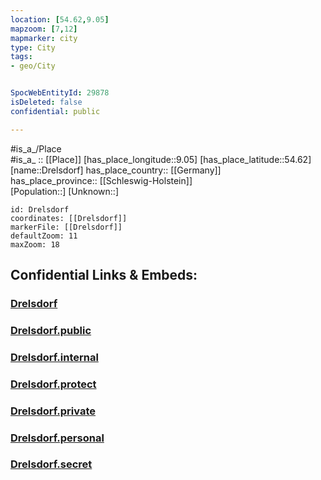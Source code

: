 ```yaml
---
location: [54.62,9.05] 
mapzoom: [7,12] 
mapmarker: city 
type: City
tags:
- geo/City


SpocWebEntityId: 29878
isDeleted: false
confidential: public

---
```

#is_a_/Place  
#is_a_ :: [[Place]] 
[has_place_longitude::9.05] 
[has_place_latitude::54.62] 
[name::Drelsdorf] 
has_place_country:: [[Germany]]  
has_place_province:: [[Schleswig-Holstein]]  
[Population::] 
[Unknown::] 


```leaflet
id: Drelsdorf
coordinates: [[Drelsdorf]] 
markerFile: [[Drelsdorf]] 
defaultZoom: 11 
maxZoom: 18
```


## Confidential Links & Embeds: 

### [Drelsdorf](/_Standards/Earth/Continent/Europe/Europe~Central/Germany/Germany~West/Schleswig-Holstein/counties~SH/Nordfriesland/cities~Nordfriesland/Mittleres_Nordfriesland/boroughs~Nordfriesland~Mitte/Drelsdorf.md) 

### [Drelsdorf.public](/_public/Earth/Continent/Europe/Europe~Central/Germany/Germany~West/Schleswig-Holstein/counties~SH/Nordfriesland/cities~Nordfriesland/Mittleres_Nordfriesland/boroughs~Nordfriesland~Mitte/Drelsdorf.public.md) 

### [Drelsdorf.internal](/_internal/Earth/Continent/Europe/Europe~Central/Germany/Germany~West/Schleswig-Holstein/counties~SH/Nordfriesland/cities~Nordfriesland/Mittleres_Nordfriesland/boroughs~Nordfriesland~Mitte/Drelsdorf.internal.md) 

### [Drelsdorf.protect](/_protect/Earth/Continent/Europe/Europe~Central/Germany/Germany~West/Schleswig-Holstein/counties~SH/Nordfriesland/cities~Nordfriesland/Mittleres_Nordfriesland/boroughs~Nordfriesland~Mitte/Drelsdorf.protect.md) 

### [Drelsdorf.private](/_private/Earth/Continent/Europe/Europe~Central/Germany/Germany~West/Schleswig-Holstein/counties~SH/Nordfriesland/cities~Nordfriesland/Mittleres_Nordfriesland/boroughs~Nordfriesland~Mitte/Drelsdorf.private.md) 

### [Drelsdorf.personal](/_personal/Earth/Continent/Europe/Europe~Central/Germany/Germany~West/Schleswig-Holstein/counties~SH/Nordfriesland/cities~Nordfriesland/Mittleres_Nordfriesland/boroughs~Nordfriesland~Mitte/Drelsdorf.personal.md) 

### [Drelsdorf.secret](/_secret/Earth/Continent/Europe/Europe~Central/Germany/Germany~West/Schleswig-Holstein/counties~SH/Nordfriesland/cities~Nordfriesland/Mittleres_Nordfriesland/boroughs~Nordfriesland~Mitte/Drelsdorf.secret.md)

